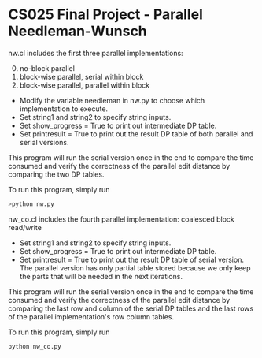 CS025 Final Project - Parallel Needleman-Wunsch
===============================================

nw.cl includes the first three parallel implementations:

0. no-block parallel
0. block-wise parallel, serial within block
0. block-wise parallel, parallel within block

* Modify the variable needleman in nw.py to choose which implementation to execute.
* Set string1 and string2 to specify string inputs.
* Set show_progress = True to print out intermediate DP table.
* Set printresult = True to print out the result DP table of both parallel and serial versions.

This program will run the serial version once in the end to compare the time consumed and verify the correctness of the parallel edit distance by comparing the two DP tables.

To run this program, simply run

```python
>python nw.py
```

nw_co.cl includes the fourth parallel implementation: coalesced block read/write

* Set string1 and string2 to specify string inputs.
* Set show_progress = True to print out intermediate DP table.
* Set printresult = True to print out the result DP table of serial version. The parallel version has only partial table stored because we only keep the parts that will be needed in the next iterations.

This program will run the serial version once in the end to compare the time consumed and verify the correctness of the parallel edit distance by comparing the last row and column of the serial DP tables and the last rows of the parallel implementation's row column tables.

To run this program, simply run

```python
python nw_co.py
```